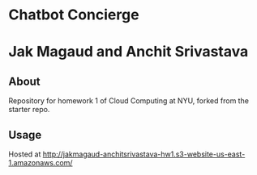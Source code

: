 # Chatbot Concierge #
# Jak Magaud and Anchit Srivastava #

## About ##
Repository for homework 1 of Cloud Computing at NYU, forked from the starter repo. 

## Usage ##
Hosted at http://jakmagaud-anchitsrivastava-hw1.s3-website-us-east-1.amazonaws.com/

